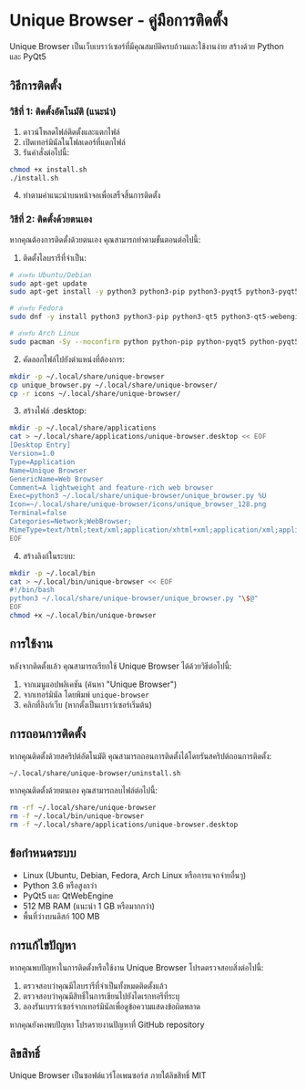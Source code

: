 # Unique Browser - คู่มือการติดตั้ง

Unique Browser เป็นเว็บเบราว์เซอร์ที่มีคุณสมบัติครบถ้วนและใช้งานง่าย สร้างด้วย Python และ PyQt5

## วิธีการติดตั้ง

### วิธีที่ 1: ติดตั้งอัตโนมัติ (แนะนำ)

1. ดาวน์โหลดไฟล์ติดตั้งและแตกไฟล์
2. เปิดเทอร์มินัลในโฟลเดอร์ที่แตกไฟล์
3. รันคำสั่งต่อไปนี้:

```bash
chmod +x install.sh
./install.sh
```

4. ทำตามคำแนะนำบนหน้าจอเพื่อเสร็จสิ้นการติดตั้ง

### วิธีที่ 2: ติดตั้งด้วยตนเอง

หากคุณต้องการติดตั้งด้วยตนเอง คุณสามารถทำตามขั้นตอนต่อไปนี้:

1. ติดตั้งไลบรารีที่จำเป็น:

```bash
# สำหรับ Ubuntu/Debian
sudo apt-get update
sudo apt-get install -y python3 python3-pip python3-pyqt5 python3-pyqt5.qtwebengine python3-pyqt5.qtwebchannel python3-pyqt5.qtprintsupport python3-pyqt5.qtsvg python3-pillow xdg-utils

# สำหรับ Fedora
sudo dnf -y install python3 python3-pip python3-qt5 python3-qt5-webengine python3-pillow xdg-utils

# สำหรับ Arch Linux
sudo pacman -Sy --noconfirm python python-pip python-pyqt5 python-pyqt5-webengine python-pillow xdg-utils
```

2. คัดลอกไฟล์ไปยังตำแหน่งที่ต้องการ:

```bash
mkdir -p ~/.local/share/unique-browser
cp unique_browser.py ~/.local/share/unique-browser/
cp -r icons ~/.local/share/unique-browser/
```

3. สร้างไฟล์ .desktop:

```bash
mkdir -p ~/.local/share/applications
cat > ~/.local/share/applications/unique-browser.desktop << EOF
[Desktop Entry]
Version=1.0
Type=Application
Name=Unique Browser
GenericName=Web Browser
Comment=A lightweight and feature-rich web browser
Exec=python3 ~/.local/share/unique-browser/unique_browser.py %U
Icon=~/.local/share/unique-browser/icons/unique_browser_128.png
Terminal=false
Categories=Network;WebBrowser;
MimeType=text/html;text/xml;application/xhtml+xml;application/xml;application/rss+xml;application/rdf+xml;x-scheme-handler/http;x-scheme-handler/https;
EOF
```

4. สร้างลิงก์ในระบบ:

```bash
mkdir -p ~/.local/bin
cat > ~/.local/bin/unique-browser << EOF
#!/bin/bash
python3 ~/.local/share/unique-browser/unique_browser.py "\$@"
EOF
chmod +x ~/.local/bin/unique-browser
```

## การใช้งาน

หลังจากติดตั้งแล้ว คุณสามารถเรียกใช้ Unique Browser ได้ด้วยวิธีต่อไปนี้:

1. จากเมนูแอปพลิเคชัน (ค้นหา "Unique Browser")
2. จากเทอร์มินัล โดยพิมพ์ `unique-browser`
3. คลิกที่ลิงก์เว็บ (หากตั้งเป็นเบราว์เซอร์เริ่มต้น)

## การถอนการติดตั้ง

หากคุณติดตั้งด้วยสคริปต์อัตโนมัติ คุณสามารถถอนการติดตั้งได้โดยรันสคริปต์ถอนการติดตั้ง:

```bash
~/.local/share/unique-browser/uninstall.sh
```

หากคุณติดตั้งด้วยตนเอง คุณสามารถลบไฟล์ต่อไปนี้:

```bash
rm -rf ~/.local/share/unique-browser
rm -f ~/.local/bin/unique-browser
rm -f ~/.local/share/applications/unique-browser.desktop
```

## ข้อกำหนดระบบ

- Linux (Ubuntu, Debian, Fedora, Arch Linux หรือการแจกจ่ายอื่นๆ)
- Python 3.6 หรือสูงกว่า
- PyQt5 และ QtWebEngine
- 512 MB RAM (แนะนำ 1 GB หรือมากกว่า)
- พื้นที่ว่างบนดิสก์ 100 MB

## การแก้ไขปัญหา

หากคุณพบปัญหาในการติดตั้งหรือใช้งาน Unique Browser โปรดตรวจสอบสิ่งต่อไปนี้:

1. ตรวจสอบว่าคุณมีไลบรารีที่จำเป็นทั้งหมดติดตั้งแล้ว
2. ตรวจสอบว่าคุณมีสิทธิ์ในการเขียนไปยังไดเรกทอรีที่ระบุ
3. ลองรันเบราว์เซอร์จากเทอร์มินัลเพื่อดูข้อความแสดงข้อผิดพลาด

หากคุณยังคงพบปัญหา โปรดรายงานปัญหาที่ GitHub repository

## ลิขสิทธิ์

Unique Browser เป็นซอฟต์แวร์โอเพนซอร์ส ภายใต้ลิขสิทธิ์ MIT

